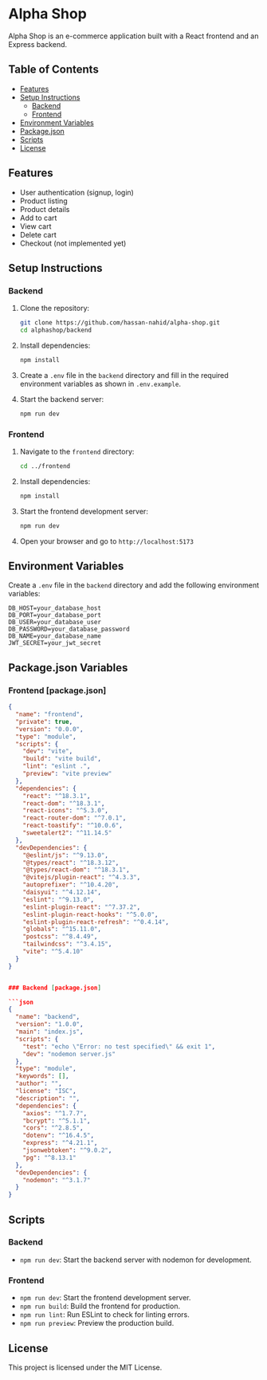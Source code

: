 # Alpha Shop

Alpha Shop is an e-commerce application built with a React frontend and an Express backend.

## Table of Contents

- [Features](#features)
- [Setup Instructions](#setup-instructions)
  - [Backend](#backend)
  - [Frontend](#frontend)
- [Environment Variables](#environment-variables)
- [Package.json](#package.json)
- [Scripts](#scripts)
- [License](#license)

## Features

- User authentication (signup, login)
- Product listing
- Product details
- Add to cart
- View cart
- Delete cart
- Checkout (not implemented yet)

## Setup Instructions

### Backend

1. Clone the repository:
    ```sh
    git clone https://github.com/hassan-nahid/alpha-shop.git
    cd alphashop/backend
    ```

2. Install dependencies:
    ```sh
    npm install
    ```

3. Create a `.env` file in the `backend` directory and fill in the required environment variables as shown in `.env.example`.

4. Start the backend server:
    ```sh
    npm run dev
    ```

### Frontend

1. Navigate to the `frontend` directory:
    ```sh
    cd ../frontend
    ```

2. Install dependencies:
    ```sh
    npm install
    ```

3. Start the frontend development server:
    ```sh
    npm run dev
    ```

4. Open your browser and go to `http://localhost:5173`

## Environment Variables

Create a `.env` file in the `backend` directory and add the following environment variables:

```env
DB_HOST=your_database_host
DB_PORT=your_database_port
DB_USER=your_database_user
DB_PASSWORD=your_database_password
DB_NAME=your_database_name
JWT_SECRET=your_jwt_secret
```

## Package.json Variables

### Frontend [package.json]

```json
{
  "name": "frontend",
  "private": true,
  "version": "0.0.0",
  "type": "module",
  "scripts": {
    "dev": "vite",
    "build": "vite build",
    "lint": "eslint .",
    "preview": "vite preview"
  },
  "dependencies": {
    "react": "^18.3.1",
    "react-dom": "^18.3.1",
    "react-icons": "^5.3.0",
    "react-router-dom": "^7.0.1",
    "react-toastify": "^10.0.6",
    "sweetalert2": "^11.14.5"
  },
  "devDependencies": {
    "@eslint/js": "^9.13.0",
    "@types/react": "^18.3.12",
    "@types/react-dom": "^18.3.1",
    "@vitejs/plugin-react": "^4.3.3",
    "autoprefixer": "^10.4.20",
    "daisyui": "^4.12.14",
    "eslint": "^9.13.0",
    "eslint-plugin-react": "^7.37.2",
    "eslint-plugin-react-hooks": "^5.0.0",
    "eslint-plugin-react-refresh": "^0.4.14",
    "globals": "^15.11.0",
    "postcss": "^8.4.49",
    "tailwindcss": "^3.4.15",
    "vite": "^5.4.10"
  }
}


### Backend [package.json]

```json
{
  "name": "backend",
  "version": "1.0.0",
  "main": "index.js",
  "scripts": {
    "test": "echo \"Error: no test specified\" && exit 1",
    "dev": "nodemon server.js"
  },
  "type": "module",
  "keywords": [],
  "author": "",
  "license": "ISC",
  "description": "",
  "dependencies": {
    "axios": "^1.7.7",
    "bcrypt": "^5.1.1",
    "cors": "^2.8.5",
    "dotenv": "^16.4.5",
    "express": "^4.21.1",
    "jsonwebtoken": "^9.0.2",
    "pg": "^8.13.1"
  },
  "devDependencies": {
    "nodemon": "^3.1.7"
  }
}
```
## Scripts

### Backend

- `npm run dev`: Start the backend server with nodemon for development.

### Frontend

- `npm run dev`: Start the frontend development server.
- `npm run build`: Build the frontend for production.
- `npm run lint`: Run ESLint to check for linting errors.
- `npm run preview`: Preview the production build.

## License

This project is licensed under the MIT License.
